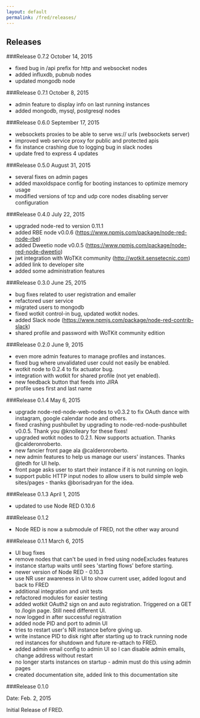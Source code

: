 ```yaml
---
layout: default
permalink: /fred/releases/
---
```

## Releases

###Release 0.7.2
October 14, 2015

- fixed bug in /api prefix for http and websocket nodes
- added influxdb, pubnub nodes
- updated mongodb node

###Release 0.7.1
October 8, 2015

- admin feature to display info on last running instances
- added mongodb, mysql, postgresql nodes

###Release 0.6.0
September 17, 2015

- websockets proxies to be able to serve ws:// urls (websockets server)
- improved web service proxy for public and protected apis
- fix instance crashing due to logging bug in slack nodes
- update fred to express 4 updates

###Release 0.5.0
August 31, 2015

- several fixes on admin pages
- added maxoldspace config for booting instances to optimize memory usage
- modified versions of tcp and udp core nodes disabling server configuration

###Release 0.4.0
July 22, 2015

- upgraded node-red to version 0.11.1
- added RBE node v0.0.6 (https://www.npmjs.com/package/node-red-node-rbe)
- added Dweetio node v0.0.5 (https://www.npmjs.com/package/node-red-node-dweetio)
- jwt integration with WoTKit community (http://wotkit.sensetecnic.com)
- added link to developer site
- added some administration features

###Release 0.3.0
June 25, 2015

- bug fixes related to user registration and emailer
- refactored user service
- migrated users to mongodb
- fixed wotkit control-in bug, updated wotkit nodes.
- added Slack node (https://www.npmjs.com/package/node-red-contrib-slack)
- shared profile and password with WoTKit community edition

###Release 0.2.0
June 9, 2015

- even more admin features to manage profiles and instances.
- fixed bug where unvalidated user could not easily be enabled.
- wotkit node to 0.2.4 to fix actuator bug.
- integration with wotkit for shared profile (not yet enabled).
- new feedback button that feeds into JIRA
- profile uses first and last name

###Release 0.1.4
May 6, 2015

- upgrade node-red-node-web-nodes to v0.3.2 to fix OAuth dance with instagram, google calendar node and others.
- fixed crashing pushbullet by upgrading to node-red-node-pushbullet v0.0.5.  Thank you @knolleary for these fixes!
- upgraded wotkit nodes to 0.2.1.  Now supports actuation.  Thanks @calderonroberto.
- new fancier front page ala @calderonroberto.
- new admin features to help us manage our users' instances.  Thanks @tedh for UI help.
- front page asks user to start their instance if it is not running on login.
- support public HTTP input nodes to allow users to build simple web sites/pages - thanks @borisadryan for the idea.

###Release 0.1.3
April 1, 2015

- updated to use Node RED 0.10.6

###Release 0.1.2
- Node RED is now a submodule of FRED, not the other way around

###Release 0.1.1
March 6, 2015

- UI bug fixes
- remove nodes that can't be used in fred using nodeExcludes features
- instance startup waits until sees 'starting flows' before starting.
- newer version of Node RED - 0.10.3
- use NR user awareness in UI to show current user, added logout and back to FRED
- additional integration and unit tests
- refactored modules for easier testing
- added wotkit OAuth2 sign on and auto registration. Triggered on a GET to /login page. Still need different UI.
- now logged in after successful registration
- added node PID and port to admin UI
- tries to restart user's NR instance before giving up.
- write instance PID to disk right after starting up to track running node red instances for shutdown and future re-attach to FRED.
- added admin email config to admin UI so I can disable admin emails, change address without restart
- no longer starts instances on startup - admin must do this using admin pages
- created documentation site, added link to this documentation site

###Release 0.1.0

Date: Feb. 2, 2015

Initial Release of FRED.

